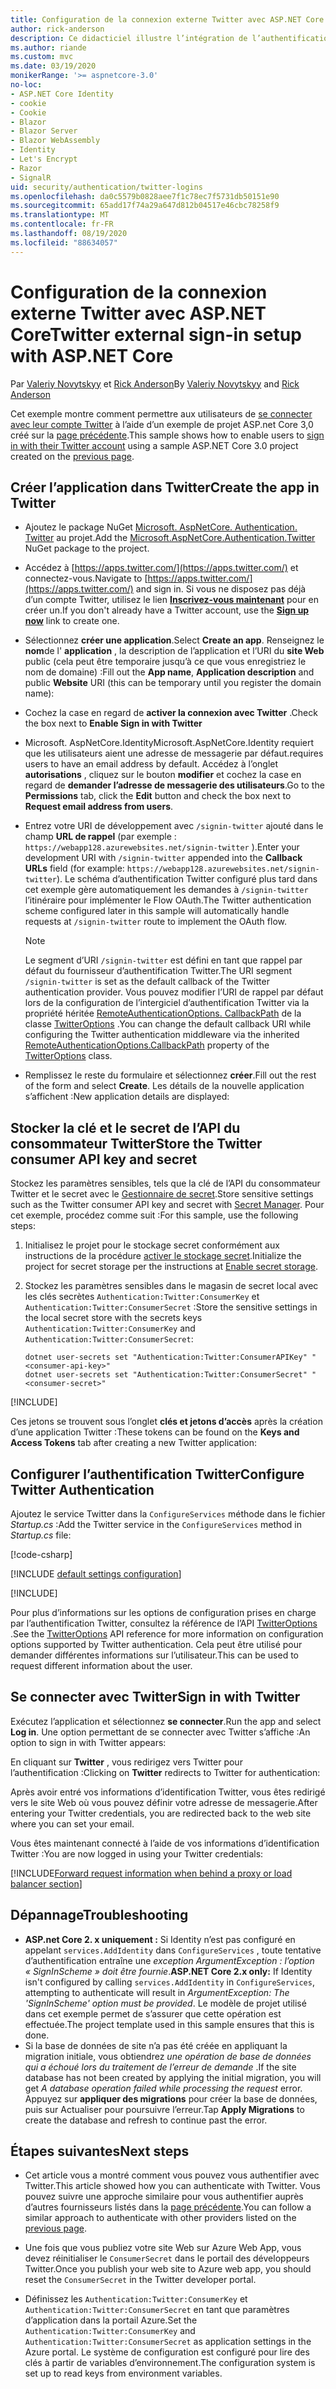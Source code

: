 ```yaml
---
title: Configuration de la connexion externe Twitter avec ASP.NET Core
author: rick-anderson
description: Ce didacticiel illustre l’intégration de l’authentification utilisateur de compte Twitter dans une application ASP.NET Core existante.
ms.author: riande
ms.custom: mvc
ms.date: 03/19/2020
monikerRange: '>= aspnetcore-3.0'
no-loc:
- ASP.NET Core Identity
- cookie
- Cookie
- Blazor
- Blazor Server
- Blazor WebAssembly
- Identity
- Let's Encrypt
- Razor
- SignalR
uid: security/authentication/twitter-logins
ms.openlocfilehash: da0c5579b0828aee7f1c78ec7f5731db50151e90
ms.sourcegitcommit: 65add17f74a29a647d812b04517e46cbc78258f9
ms.translationtype: MT
ms.contentlocale: fr-FR
ms.lasthandoff: 08/19/2020
ms.locfileid: "88634057"
---
```

# <a name="twitter-external-sign-in-setup-with-aspnet-core"></a><span data-ttu-id="5a76f-103">Configuration de la connexion externe Twitter avec ASP.NET Core</span><span class="sxs-lookup"><span data-stu-id="5a76f-103">Twitter external sign-in setup with ASP.NET Core</span></span>

<span data-ttu-id="5a76f-104">Par [Valeriy Novytskyy](https://github.com/01binary) et [Rick Anderson](https://twitter.com/RickAndMSFT)</span><span class="sxs-lookup"><span data-stu-id="5a76f-104">By [Valeriy Novytskyy](https://github.com/01binary) and [Rick Anderson](https://twitter.com/RickAndMSFT)</span></span>

<span data-ttu-id="5a76f-105">Cet exemple montre comment permettre aux utilisateurs de [se connecter avec leur compte Twitter](https://dev.twitter.com/web/sign-in/desktop-browser) à l’aide d’un exemple de projet ASP.net Core 3,0 créé sur la [page précédente](xref:security/authentication/social/index).</span><span class="sxs-lookup"><span data-stu-id="5a76f-105">This sample shows how to enable users to [sign in with their Twitter account](https://dev.twitter.com/web/sign-in/desktop-browser) using a sample ASP.NET Core 3.0 project created on the [previous page](xref:security/authentication/social/index).</span></span>

## <a name="create-the-app-in-twitter"></a><span data-ttu-id="5a76f-106">Créer l’application dans Twitter</span><span class="sxs-lookup"><span data-stu-id="5a76f-106">Create the app in Twitter</span></span>

* <span data-ttu-id="5a76f-107">Ajoutez le package NuGet [Microsoft. AspNetCore. Authentication. Twitter](https://www.nuget.org/packages/Microsoft.AspNetCore.Authentication.Twitter/3.0.0) au projet.</span><span class="sxs-lookup"><span data-stu-id="5a76f-107">Add the [Microsoft.AspNetCore.Authentication.Twitter](https://www.nuget.org/packages/Microsoft.AspNetCore.Authentication.Twitter/3.0.0) NuGet package to the project.</span></span>

* <span data-ttu-id="5a76f-108">Accédez à [https://apps.twitter.com/](https://apps.twitter.com/) et connectez-vous.</span><span class="sxs-lookup"><span data-stu-id="5a76f-108">Navigate to [https://apps.twitter.com/](https://apps.twitter.com/) and sign in.</span></span> <span data-ttu-id="5a76f-109">Si vous ne disposez pas déjà d’un compte Twitter, utilisez le lien **[Inscrivez-vous maintenant](https://twitter.com/signup)** pour en créer un.</span><span class="sxs-lookup"><span data-stu-id="5a76f-109">If you don't already have a Twitter account, use the **[Sign up now](https://twitter.com/signup)** link to create one.</span></span>

* <span data-ttu-id="5a76f-110">Sélectionnez **créer une application**.</span><span class="sxs-lookup"><span data-stu-id="5a76f-110">Select **Create an app**.</span></span> <span data-ttu-id="5a76f-111">Renseignez le **nom**de l' **application** , la description de l’application et l’URI du **site Web** public (cela peut être temporaire jusqu’à ce que vous enregistriez le nom de domaine) :</span><span class="sxs-lookup"><span data-stu-id="5a76f-111">Fill out the **App name**, **Application description** and public **Website** URI (this can be temporary until you register the domain name):</span></span>

* <span data-ttu-id="5a76f-112">Cochez la case en regard de **activer la connexion avec Twitter** .</span><span class="sxs-lookup"><span data-stu-id="5a76f-112">Check the box next to **Enable Sign in with Twitter**</span></span>

* <span data-ttu-id="5a76f-113">Microsoft. AspNetCore.Identity</span><span class="sxs-lookup"><span data-stu-id="5a76f-113">Microsoft.AspNetCore.Identity</span></span> <span data-ttu-id="5a76f-114">requiert que les utilisateurs aient une adresse de messagerie par défaut.</span><span class="sxs-lookup"><span data-stu-id="5a76f-114">requires users to have an email address by default.</span></span> <span data-ttu-id="5a76f-115">Accédez à l’onglet **autorisations** , cliquez sur le bouton **modifier** et cochez la case en regard de **demander l’adresse de messagerie des utilisateurs**.</span><span class="sxs-lookup"><span data-stu-id="5a76f-115">Go to the **Permissions** tab, click the **Edit** button and check the box next to **Request email address from users**.</span></span>

* <span data-ttu-id="5a76f-116">Entrez votre URI de développement avec `/signin-twitter` ajouté dans le champ **URL de rappel** (par exemple : `https://webapp128.azurewebsites.net/signin-twitter` ).</span><span class="sxs-lookup"><span data-stu-id="5a76f-116">Enter your development URI with `/signin-twitter` appended into the **Callback URLs** field (for example: `https://webapp128.azurewebsites.net/signin-twitter`).</span></span> <span data-ttu-id="5a76f-117">Le schéma d’authentification Twitter configuré plus tard dans cet exemple gère automatiquement les demandes à `/signin-twitter` l’itinéraire pour implémenter le Flow OAuth.</span><span class="sxs-lookup"><span data-stu-id="5a76f-117">The Twitter authentication scheme configured later in this sample will automatically handle requests at `/signin-twitter` route to implement the OAuth flow.</span></span>

  > [!NOTE]
  > <span data-ttu-id="5a76f-118">Le segment d’URI `/signin-twitter` est défini en tant que rappel par défaut du fournisseur d’authentification Twitter.</span><span class="sxs-lookup"><span data-stu-id="5a76f-118">The URI segment `/signin-twitter` is set as the default callback of the Twitter authentication provider.</span></span> <span data-ttu-id="5a76f-119">Vous pouvez modifier l’URI de rappel par défaut lors de la configuration de l’intergiciel d’authentification Twitter via la propriété héritée [RemoteAuthenticationOptions. CallbackPath](/dotnet/api/microsoft.aspnetcore.authentication.remoteauthenticationoptions.callbackpath) de la classe [TwitterOptions](/dotnet/api/microsoft.aspnetcore.authentication.twitter.twitteroptions) .</span><span class="sxs-lookup"><span data-stu-id="5a76f-119">You can change the default callback URI while configuring the Twitter authentication middleware via the inherited [RemoteAuthenticationOptions.CallbackPath](/dotnet/api/microsoft.aspnetcore.authentication.remoteauthenticationoptions.callbackpath) property of the [TwitterOptions](/dotnet/api/microsoft.aspnetcore.authentication.twitter.twitteroptions) class.</span></span>

* <span data-ttu-id="5a76f-120">Remplissez le reste du formulaire et sélectionnez **créer**.</span><span class="sxs-lookup"><span data-stu-id="5a76f-120">Fill out the rest of the form and select **Create**.</span></span> <span data-ttu-id="5a76f-121">Les détails de la nouvelle application s’affichent :</span><span class="sxs-lookup"><span data-stu-id="5a76f-121">New application details are displayed:</span></span>

## <a name="store-the-twitter-consumer-api-key-and-secret"></a><span data-ttu-id="5a76f-122">Stocker la clé et le secret de l’API du consommateur Twitter</span><span class="sxs-lookup"><span data-stu-id="5a76f-122">Store the Twitter consumer API key and secret</span></span>

<span data-ttu-id="5a76f-123">Stockez les paramètres sensibles, tels que la clé de l’API du consommateur Twitter et le secret avec le [Gestionnaire de secret](xref:security/app-secrets).</span><span class="sxs-lookup"><span data-stu-id="5a76f-123">Store sensitive settings such as the Twitter consumer API key and secret with [Secret Manager](xref:security/app-secrets).</span></span> <span data-ttu-id="5a76f-124">Pour cet exemple, procédez comme suit :</span><span class="sxs-lookup"><span data-stu-id="5a76f-124">For this sample, use the following steps:</span></span>

1. <span data-ttu-id="5a76f-125">Initialisez le projet pour le stockage secret conformément aux instructions de la procédure [activer le stockage secret](xref:security/app-secrets#enable-secret-storage).</span><span class="sxs-lookup"><span data-stu-id="5a76f-125">Initialize the project for secret storage per the instructions at [Enable secret storage](xref:security/app-secrets#enable-secret-storage).</span></span>
1. <span data-ttu-id="5a76f-126">Stockez les paramètres sensibles dans le magasin de secret local avec les clés secrètes `Authentication:Twitter:ConsumerKey` et `Authentication:Twitter:ConsumerSecret` :</span><span class="sxs-lookup"><span data-stu-id="5a76f-126">Store the sensitive settings in the local secret store with the secrets keys `Authentication:Twitter:ConsumerKey` and `Authentication:Twitter:ConsumerSecret`:</span></span>

    ```dotnetcli
    dotnet user-secrets set "Authentication:Twitter:ConsumerAPIKey" "<consumer-api-key>"
    dotnet user-secrets set "Authentication:Twitter:ConsumerSecret" "<consumer-secret>"
    ```

[!INCLUDE[](~/includes/environmentVarableColon.md)]

<span data-ttu-id="5a76f-127">Ces jetons se trouvent sous l’onglet **clés et jetons d’accès** après la création d’une application Twitter :</span><span class="sxs-lookup"><span data-stu-id="5a76f-127">These tokens can be found on the **Keys and Access Tokens** tab after creating a new Twitter application:</span></span>

## <a name="configure-twitter-authentication"></a><span data-ttu-id="5a76f-128">Configurer l’authentification Twitter</span><span class="sxs-lookup"><span data-stu-id="5a76f-128">Configure Twitter Authentication</span></span>

<span data-ttu-id="5a76f-129">Ajoutez le service Twitter dans la `ConfigureServices` méthode dans le fichier *Startup.cs* :</span><span class="sxs-lookup"><span data-stu-id="5a76f-129">Add the Twitter service in the `ConfigureServices` method in *Startup.cs* file:</span></span>

[!code-csharp[](~/security/authentication/social/social-code/3.x/StartupTwitter3x.cs?name=snippet&highlight=10-15)]

[!INCLUDE [default settings configuration](includes/default-settings.md)]

[!INCLUDE[](includes/chain-auth-providers.md)]

<span data-ttu-id="5a76f-130">Pour plus d’informations sur les options de configuration prises en charge par l’authentification Twitter, consultez la référence de l’API [TwitterOptions](/dotnet/api/microsoft.aspnetcore.builder.twitteroptions) .</span><span class="sxs-lookup"><span data-stu-id="5a76f-130">See the [TwitterOptions](/dotnet/api/microsoft.aspnetcore.builder.twitteroptions) API reference for more information on configuration options supported by Twitter authentication.</span></span> <span data-ttu-id="5a76f-131">Cela peut être utilisé pour demander différentes informations sur l’utilisateur.</span><span class="sxs-lookup"><span data-stu-id="5a76f-131">This can be used to request different information about the user.</span></span>

## <a name="sign-in-with-twitter"></a><span data-ttu-id="5a76f-132">Se connecter avec Twitter</span><span class="sxs-lookup"><span data-stu-id="5a76f-132">Sign in with Twitter</span></span>

<span data-ttu-id="5a76f-133">Exécutez l’application et sélectionnez **se connecter**.</span><span class="sxs-lookup"><span data-stu-id="5a76f-133">Run the app and select **Log in**.</span></span> <span data-ttu-id="5a76f-134">Une option permettant de se connecter avec Twitter s’affiche :</span><span class="sxs-lookup"><span data-stu-id="5a76f-134">An option to sign in with Twitter appears:</span></span>

<span data-ttu-id="5a76f-135">En cliquant sur **Twitter** , vous redirigez vers Twitter pour l’authentification :</span><span class="sxs-lookup"><span data-stu-id="5a76f-135">Clicking on **Twitter** redirects to Twitter for authentication:</span></span>

<span data-ttu-id="5a76f-136">Après avoir entré vos informations d’identification Twitter, vous êtes redirigé vers le site Web où vous pouvez définir votre adresse de messagerie.</span><span class="sxs-lookup"><span data-stu-id="5a76f-136">After entering your Twitter credentials, you are redirected back to the web site where you can set your email.</span></span>

<span data-ttu-id="5a76f-137">Vous êtes maintenant connecté à l’aide de vos informations d’identification Twitter :</span><span class="sxs-lookup"><span data-stu-id="5a76f-137">You are now logged in using your Twitter credentials:</span></span>

[!INCLUDE[Forward request information when behind a proxy or load balancer section](includes/forwarded-headers-middleware.md)]

<!-- 
### React to cancel Authorize External sign-in
Twitter doesn't support AccessDeniedPath
Rather in the twitter setup, you can provide an External sign-in homepage. The external sign-in homepage doesn't support localhost. Tested with https://cors3.azurewebsites.net/ and that works.
-->

## <a name="troubleshooting"></a><span data-ttu-id="5a76f-138">Dépannage</span><span class="sxs-lookup"><span data-stu-id="5a76f-138">Troubleshooting</span></span>

* <span data-ttu-id="5a76f-139">**ASP.net Core 2. x uniquement :** Si Identity n’est pas configuré en appelant `services.AddIdentity` dans `ConfigureServices` , toute tentative d’authentification entraîne une *exception ArgumentException : l’option « SignInScheme » doit être fournie*.</span><span class="sxs-lookup"><span data-stu-id="5a76f-139">**ASP.NET Core 2.x only:** If Identity isn't configured by calling `services.AddIdentity` in `ConfigureServices`, attempting to authenticate will result in *ArgumentException: The 'SignInScheme' option must be provided*.</span></span> <span data-ttu-id="5a76f-140">Le modèle de projet utilisé dans cet exemple permet de s’assurer que cette opération est effectuée.</span><span class="sxs-lookup"><span data-stu-id="5a76f-140">The project template used in this sample ensures that this is done.</span></span>
* <span data-ttu-id="5a76f-141">Si la base de données de site n’a pas été créée en appliquant la migration initiale, vous obtiendrez *une opération de base de données qui a échoué lors du traitement de l’erreur de demande* .</span><span class="sxs-lookup"><span data-stu-id="5a76f-141">If the site database has not been created by applying the initial migration, you will get *A database operation failed while processing the request* error.</span></span> <span data-ttu-id="5a76f-142">Appuyez sur **appliquer des migrations** pour créer la base de données, puis sur Actualiser pour poursuivre l’erreur.</span><span class="sxs-lookup"><span data-stu-id="5a76f-142">Tap **Apply Migrations** to create the database and refresh to continue past the error.</span></span>

## <a name="next-steps"></a><span data-ttu-id="5a76f-143">Étapes suivantes</span><span class="sxs-lookup"><span data-stu-id="5a76f-143">Next steps</span></span>

* <span data-ttu-id="5a76f-144">Cet article vous a montré comment vous pouvez vous authentifier avec Twitter.</span><span class="sxs-lookup"><span data-stu-id="5a76f-144">This article showed how you can authenticate with Twitter.</span></span> <span data-ttu-id="5a76f-145">Vous pouvez suivre une approche similaire pour vous authentifier auprès d’autres fournisseurs listés dans la [page précédente](xref:security/authentication/social/index).</span><span class="sxs-lookup"><span data-stu-id="5a76f-145">You can follow a similar approach to authenticate with other providers listed on the [previous page](xref:security/authentication/social/index).</span></span>

* <span data-ttu-id="5a76f-146">Une fois que vous publiez votre site Web sur Azure Web App, vous devez réinitialiser le `ConsumerSecret` dans le portail des développeurs Twitter.</span><span class="sxs-lookup"><span data-stu-id="5a76f-146">Once you publish your web site to Azure web app, you should reset the `ConsumerSecret` in the Twitter developer portal.</span></span>

* <span data-ttu-id="5a76f-147">Définissez les `Authentication:Twitter:ConsumerKey` et `Authentication:Twitter:ConsumerSecret` en tant que paramètres d’application dans la portail Azure.</span><span class="sxs-lookup"><span data-stu-id="5a76f-147">Set the `Authentication:Twitter:ConsumerKey` and `Authentication:Twitter:ConsumerSecret` as application settings in the Azure portal.</span></span> <span data-ttu-id="5a76f-148">Le système de configuration est configuré pour lire des clés à partir de variables d’environnement.</span><span class="sxs-lookup"><span data-stu-id="5a76f-148">The configuration system is set up to read keys from environment variables.</span></span>
